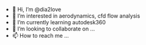 - 👋 Hi, I’m @dia2love
- 👀 I’m interested in aerodynamics, cfd flow analysis
- 🌱 I’m currently learning autodesk360
- 💞️ I’m looking to collaborate on ...
- 📫 How to reach me ...

<!---
dia2love/dia2love is a ✨ special ✨ repository because its `README.md` (this file) appears on your GitHub profile.
You can click the Preview link to take a look at your changes.
--->
